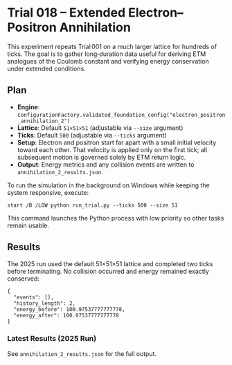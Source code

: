 # Trial 018 – Extended Electron–Positron Annihilation

This experiment repeats Trial 001 on a much larger lattice for hundreds of ticks. The goal is to gather long‑duration data useful for deriving ETM analogues of the Coulomb constant and verifying energy conservation under extended conditions.

## Plan
- **Engine**: `ConfigurationFactory.validated_foundation_config("electron_positron_annihilation_2")`
- **Lattice**: Default `51×51×51` (adjustable via `--size` argument)
- **Ticks**: Default `500` (adjustable via `--ticks` argument)
- **Setup**: Electron and positron start far apart with a small initial velocity toward each other. That velocity is applied only on the first tick; all subsequent motion is governed solely by ETM return logic.
- **Output**: Energy metrics and any collision events are written to `annihilation_2_results.json`.

To run the simulation in the background on Windows while keeping the system responsive, execute:

```
start /B /LOW python run_trial.py --ticks 500 --size 51
```

This command launches the Python process with low priority so other tasks remain usable.

## Results
The 2025 run used the default 51×51×51 lattice and completed two ticks before
terminating. No collision occurred and energy remained exactly
conserved:

```
{
  "events": [],
  "history_length": 2,
  "energy_before": 100.97537777777778,
  "energy_after": 100.97537777777778
}
```

### Latest Results (2025 Run)
See `annihilation_2_results.json` for the full output.

